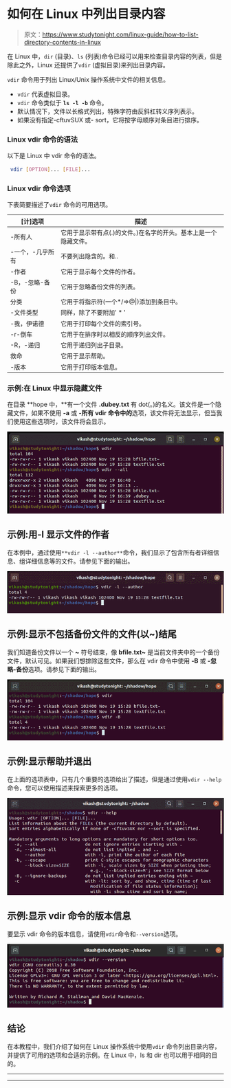 # 如何在 Linux 中列出目录内容

> 原文：<https://www.studytonight.com/linux-guide/how-to-list-directory-contents-in-linux>

在 Linux 中，`dir` (目录)、`ls` (列表)命令已经可以用来检查目录内容的列表，但是除此之外，Linux 还提供了`vdir` (虚拟目录)来列出目录内容。

`vdir` 命令用于列出 Linux/Unix 操作系统中文件的相关信息。

*   `vdir` 代表虚拟目录。
*   `vdir` 命令类似于 **`ls -l -b`** 命令。
*   默认情况下，文件以长格式列出，特殊字符由反斜杠转义序列表示。
*   如果没有指定-cftuvSUX 或- sort，它将按字母顺序对条目进行排序。

### **Linux vdir 命令的语法**

以下是 Linux 中 vdir 命令的语法。

```sh
 vdir [OPTION]... [FILE]...
```

### Linux vdir 命令选项

下表简要描述了`vdir` 命令的可用选项。

| [计]选项 | 描述 |
| --- | --- |
| -所有人 | 它用于显示带有点(.)的文件。)在名字的开头。基本上是一个隐藏文件。 |
| -一个，-几乎所有 | 不要列出隐含的。和.. |
| -作者 | 它用于显示每个文件的作者。 |
| -B，-忽略-备份 | 它用于忽略备份文件的列表。 |
| 分类 | 它用于将指示符(一个*/=>@&#124;)添加到条目中。 |
| -文件类型 | 同样，除了不要附加' * ' |
| -我，伊诺德 | 它用于打印每个文件的索引号。 |
| -r-倒车 | 它用于在排序时以相反的顺序列出文件。 |
| -R，-递归 | 它用于递归列出子目录。 |
| 救命 | 它用于显示帮助。 |
| -版本 | 它用于打印版本信息。 |

### 示例:在 Linux 中显示隐藏文件

在目录 **hope 中，**有一个文件 **.dubey.txt** 有 dot(。)的名义。该文件是一个隐藏文件，如果不使用 **-a** 或 **-所有 **vdir** 命令中的**选项，该文件将无法显示，但当我们使用这些选项时，该文件将会显示。

![vdir command](img/eb3299f6f9fbcd67e5d1cfc7d69fcf7b.png)

## 示例:用-l 显示文件的作者

在本例中，通过使用`**vdir -l --author**`命令，我们显示了包含所有者详细信息、组详细信息等的文件。请参见下面的输出。

![vdir command](img/d4d4ff58cf99e39c9e261c6cffc7ebf0.png)

## 示例:显示不包括备份文件的文件(以~)结尾

我们知道备份文件以一个 **~** 符号结束，像 **bfile.txt~** 是当前文件夹中的一个备份文件，默认可见。如果我们想排除这些文件，那么在 vdir 命令中使用 **-B** 或 **-忽略-备份**选项。请参见下面的输出。

![vdir command](img/531eae3df58ea74c26c5e7fc9f5b5616.png)

## 示例:显示帮助并退出

在上面的选项表中，只有几个重要的选项给出了描述，但是通过使用`vdir --help`命令，您可以使用描述来探索更多的选项。

![](img/6638b39cad5db1f739e50f7f8f06e907.png)

## 示例:显示 vdir 命令的版本信息

要显示 vdir 命令的版本信息，请使用`vdir`命令和`--version`选项。

![vdir command](img/a9c0e11a6067b2bf34db7ee0ddf21ead.png)

## 结论

在本教程中，我们介绍了如何在 Linux 操作系统中使用`vdir` 命令列出目录内容，并提供了可用的选项和合适的示例。在 Linux 中，ls 和 dir 也可以用于相同的目的。

* * *

* * *